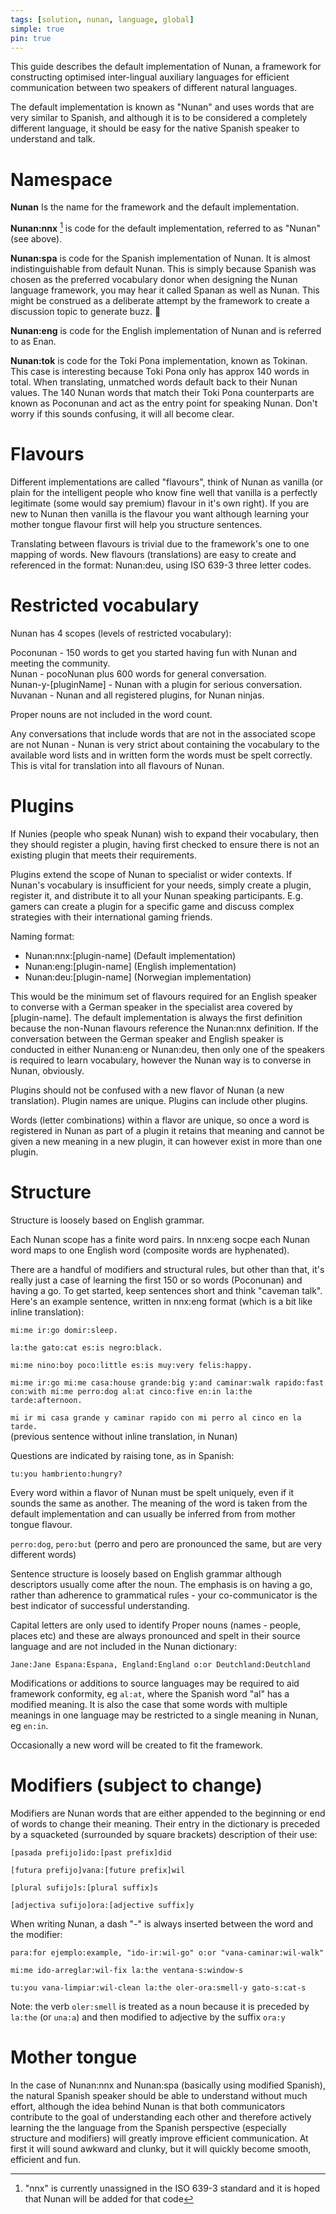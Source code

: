 ```yaml
---
tags: [solution, nunan, language, global]
simple: true
pin: true
---
```


This guide describes the default implementation of Nunan, a framework for constructing optimised inter-lingual auxiliary languages for efficient communication between two speakers of different natural languages.

The default implementation is known as "Nunan" and uses words that are very similar to Spanish,  and although it is to be considered a completely different language, it should be easy for the native Spanish speaker to understand and talk.

# Namespace

**Nunan** Is the name for the framework and the default implementation.

**Nunan:nnx** [^1] is code for the default implementation, referred to as "Nunan" (see above).

[^1]: "nnx" is currently unassigned in the ISO 639-3 standard and it is hoped that Nunan will be added for that code

**Nunan:spa** is code for the Spanish implementation of Nunan. It is almost indistinguishable from default Nunan. This is simply because Spanish was chosen as the preferred vocabulary donor when designing the Nunan language framework, you may hear it called Spanan as well as Nunan. This might be construed as a deliberate attempt by the framework to create a discussion topic to generate buzz. :honeybee:

**Nunan:eng** is code for the English implementation of Nunan and is referred to as Enan.

**Nunan:tok** is code for the Toki Pona implementation, known as Tokinan. This case is interesting because Toki Pona only has approx 140 words in total. When translating, unmatched words default back to their Nunan values. The 140 Nunan words that match their Toki Pona counterparts are known as Poconunan and act as the entry point for speaking Nunan. Don't worry if this sounds confusing, it will all become clear.

# Flavours

Different implementations are called "flavours", think of Nunan as vanilla (or plain for the intelligent people who know fine well that vanilla is a perfectly legitimate (some would say premium) flavour in it's own right). If you are new to Nunan then vanilla is the flavour you want although learning your mother tongue flavour first will help you structure sentences.

Translating between flavours is trivial due to the framework's one to one mapping of words. New flavours (translations) are easy to create and referenced in the format: Nunan:deu, using ISO 639-3 three letter codes.

# Restricted vocabulary

Nunan has 4 scopes (levels of restricted vocabulary):

Poconunan \- 150 words to get you started having fun with Nunan and meeting the community.  
Nunan \- pocoNunan plus 600 words for general conversation.  
Nunan-y-\[pluginName\] \- Nunan with a plugin for serious conversation.  
Nuvanan \- Nunan and all registered plugins, for Nunan ninjas.

Proper nouns are not included in the word count.

Any conversations that include words that are not in the associated scope are not Nunan \- Nunan is very strict about containing the vocabulary to the available word lists and in written form the words must be spelt correctly. This is vital for translation into all flavours of Nunan.

# Plugins

If Nunies (people who speak Nunan) wish to expand their vocabulary, then they should register a plugin, having first checked to ensure there is not an existing plugin that meets their requirements.

Plugins extend the scope of Nunan to specialist or wider contexts. If Nunan's vocabulary is insufficient for your needs, simply create a plugin, register it, and distribute it to all your Nunan speaking participants. E.g. gamers can create a plugin for a specific game and discuss complex strategies with their international gaming friends.

Naming format: 
- Nunan:nnx:\[plugin-name\] (Default implementation)
- Nunan:eng:\[plugin-name\] (English implementation)
- Nunan:deu:\[plugin-name\] (Norwegian implementation)

This would be the minimum set of flavours required for an English speaker to converse with a German speaker in the specialist area covered by \[plugin-name\]. The default implementation is always the first definition because the non-Nunan flavours reference the Nunan:nnx definition. If the conversation between the German speaker and English speaker is conducted in either Nunan:eng or Nunan:deu, then only one of the speakers is required to learn vocabulary, however the Nunan way is to converse in Nunan, obviously.

Plugins should not be confused with a new flavor of Nunan (a new translation). Plugin names are unique. Plugins can include other plugins.

Words (letter combinations) within a flavor are unique, so once a word is registered in Nunan as part of a plugin it retains that meaning and cannot be given a new meaning in a new plugin, it can however exist in more than one plugin.

# Structure

Structure is loosely based on English grammar.

Each Nunan scope has a finite word pairs. In nnx:eng socpe each Nunan word maps to one English word (composite words are hyphenated).

There are a handful of modifiers and structural rules, but other than that, it's really just a case of learning the first 150 or so words (Poconunan) and having a go. To get started, keep sentences short and think "caveman talk". Here's an example sentence, written in nnx:eng format (which is a bit like inline translation):

`mi:me ir:go domir:sleep.`  

`la:the gato:cat es:is negro:black.`  

`mi:me nino:boy poco:little es:is muy:very felis:happy.`  

`mi:me ir:go mi:me casa:house grande:big y:and caminar:walk rapido:fast con:with mi:me perro:dog al:at cinco:five en:in la:the tarde:afternoon.`  

`mi ir mi casa grande y caminar rapido con mi perro al cinco en la tarde.`  
(previous sentence without inline translation, in Nunan)

Questions are indicated by raising tone, as in Spanish:

`tu:you hambriento:hungry?`  

Every word within a flavor of Nunan must be spelt uniquely, even if it sounds the same as another. The meaning of the word is taken from the default implementation and can usually be inferred from from mother tongue flavour.

`perro:dog`, `pero:but` (perro and pero are pronounced the same, but are very different words)

Sentence structure is loosely based on English grammar although descriptors usually come after the noun. The emphasis is on having a go, rather than adherence to grammatical rules \- your co-communicator is the best indicator of successful understanding.

Capital letters are only used to identify Proper nouns (names \- people, places etc) and these are always pronounced and spelt in their source language and are not included in the Nunan dictionary:

`Jane:Jane Espana:Espana, England:England o:or Deutchland:Deutchland`  

Modifications or additions to source languages may be required to aid framework conformity, eg `al:at`, where the Spanish word "al" has a modified meaning. It is also the case that some words with multiple meanings in one language may be restricted to a single meaning in Nunan, eg `en:in`.

Occasionally a new word will be created to fit the framework.

# Modifiers (subject to change)

Modifiers are Nunan words that are either appended to the beginning or end of words to change their meaning. Their entry in the dictionary is preceded by a squacketed (surrounded by square brackets) description of their use:

`[pasada prefijo]ido:[past prefix]did`  

`[futura prefijo]vana:[future prefix]wil`  

`[plural sufijo]s:[plural suffix]s`  

`[adjectiva sufijo]ora:[adjective suffix]y`

When writing Nunan, a dash "-" is always inserted between the word and the modifier:

`para:for ejemplo:example, "ido-ir:wil-go" o:or "vana-caminar:wil-walk"`

`mi:me ido-arreglar:wil-fix la:the ventana-s:window-s`  

`tu:you vana-limpiar:wil-clean la:the oler-ora:smell-y gato-s:cat-s`

Note: the verb `oler:smell` is treated as a noun because it is preceded by `la:the` (or `una:a`) and then modified to adjective by the suffix `ora:y`

# Mother tongue

In the case of Nunan:nnx and Nunan:spa (basically using modified Spanish), the natural Spanish speaker should be able to understand without much effort, although the idea behind Nunan is that both communicators contribute to the goal of understanding each other and therefore actively learning the the language from the Spanish perspective (especially structure and modifiers) will greatly improve efficient communication. At first it will sound awkward and clunky, but it will quickly become smooth, efficient and fun.  
